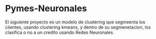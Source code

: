 # Pymes-Neuronales

El siguiente proyecto es un modelo de clustering que segmeenta los clientes, usando clustering kmeans, y dentro de su segmenetacion, los clasifica o no a un credito usando Redes Neuronales
